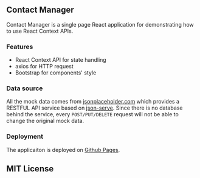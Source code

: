## Contact Manager

Contact Manager is a single page React application for demonstrating how to use React Context APIs.

### Features

- React Context API for state handling
- axios for HTTP request
- Bootstrap for components' style

### Data source

All the mock data comes from [jsonplaceholder.com](https://jsonplaceholder.typicode.com/)  which provides a RESTFUL API service based on [json-serve](https://github.com/typicode/json-server). Since there is no database behind the service, every `POST/PUT/DELETE` request will not be able to change the original mock data.

### Deployment

The applicaiton is deployed on [Github Pages]( https://xta0.github.io/React-Playground/).


## MIT License
